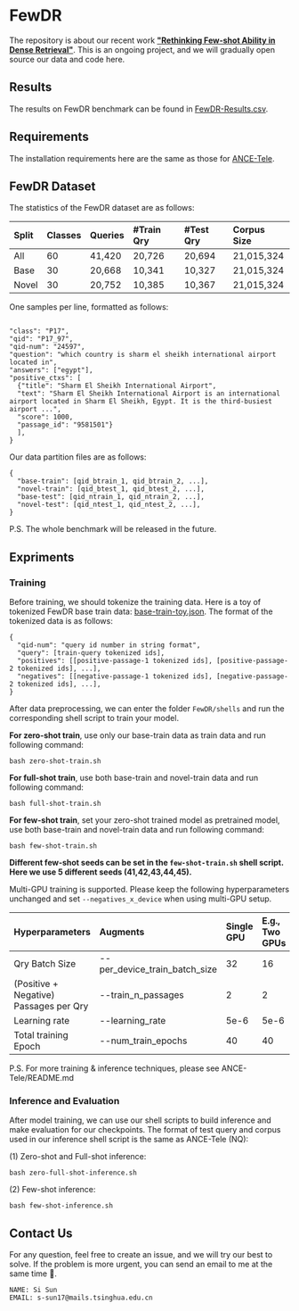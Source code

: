# FewDR

The repository is about our recent work **["Rethinking Few-shot Ability in Dense Retrieval"](https://arxiv.org/pdf/2304.05845.pdf)**. This is an ongoing project, and we will gradually open source our data and code here.


## Results

The results on FewDR benchmark can be found in [FewDR-Results.csv](./FewDR-Results.csv).

## Requirements

The installation requirements here are the same as those for [ANCE-Tele](../../README.md).


## FewDR Dataset

The statistics of the FewDR dataset are as follows:

|Split|Classes|Queries|#Train Qry|#Test Qry|Corpus Size|
|:---|:---|:---|:---|:---|:---|
|All| 60| 41,420| 20,726| 20,694| 21,015,324|
|Base| 30 |20,668 |10,341 |10,327 |21,015,324|
|Novel |30 |20,752 |10,385 |10,367|21,015,324|

One samples per line, formatted as follows:
```

"class": "P17",
"qid": "P17_97",
"qid-num": "24597",
"question": "which country is sharm el sheikh international airport located in",
"answers": ["egypt"],
"positive_ctxs": [
  {"title": "Sharm El Sheikh International Airport",
  "text": "Sharm El Sheikh International Airport is an international airport located in Sharm El Sheikh, Egypt. It is the third-busiest airport ...",
  "score": 1000,
  "passage_id": "9581501"}
  ],
}
```
Our data partition files are as follows:
```
{
  "base-train": [qid_btrain_1, qid_btrain_2, ...],
  "novel-train": [qid_btest_1, qid_btest_2, ...],
  "base-test": [qid_ntrain_1, qid_ntrain_2, ...],
  "novel-test": [qid_ntest_1, qid_ntest_2, ...],
}

```

P.S. The whole benchmark will be released in the future.

## Expriments


### Training


Before training, we should tokenize the training data. Here is a toy of tokenized FewDR base train data: [base-train-toy.json](data/base-train-toy.json). The format of the tokenized data is as follows:
```
{
  "qid-num": "query id number in string format",
  "query": [train-query tokenized ids],
  "positives": [[positive-passage-1 tokenized ids], [positive-passage-2 tokenized ids], ...],
  "negatives": [[negative-passage-1 tokenized ids], [negative-passage-2 tokenized ids], ...],
}
```

After data preprocessing, we can enter the folder `FewDR/shells` and run the corresponding shell script to train your model.


**For zero-shot train**, use only our base-train data as train data and run following command:

```shell
bash zero-shot-train.sh
```

**For full-shot train**, use both base-train and novel-train data and run following command:

```shell
bash full-shot-train.sh
```

**For few-shot train**, set your zero-shot trained model as pretrained model,  use both base-train and novel-train data and run following command:

```shell
bash few-shot-train.sh
```

**Different few-shot seeds can be set in the `few-shot-train.sh` shell script. Here we use 5 different seeds (41,42,43,44,45).**

Multi-GPU training is supported. Please keep the following hyperparameters unchanged and set `--negatives_x_device` when using multi-GPU setup.

| Hyperparameters                        | Augments                      | Single GPU | E.g., Two GPUs |
| :------------------------------------- | :---------------------------- | :--------- | :------------- |
| Qry Batch Size                         | --per_device_train_batch_size | 32         | 16             |
| (Positive + Negative) Passages per Qry | --train_n_passages            | 2          | 2              |
| Learning rate                          | --learning_rate               | 5e-6       | 5e-6           |
| Total training Epoch                   | --num_train_epochs            | 40         | 40             |


P.S. For more training & inference techniques, please see ANCE-Tele/README.md



### Inference and Evaluation

After model training, we can use our shell scripts to build inference and make evaluation for our checkpoints.
The format of test query and corpus used in our inference shell script is the same as ANCE-Tele (NQ):


(1) Zero-shot and Full-shot inference:

```shell
bash zero-full-shot-inference.sh
```

(2) Few-shot inference:

```shell
bash few-shot-inference.sh
```


## Contact Us

For any question, feel free to create an issue, and we will try our best to solve. If the problem is more urgent, you can send an email to me at the same time 🤗.

```
NAME: Si Sun
EMAIL: s-sun17@mails.tsinghua.edu.cn
```
